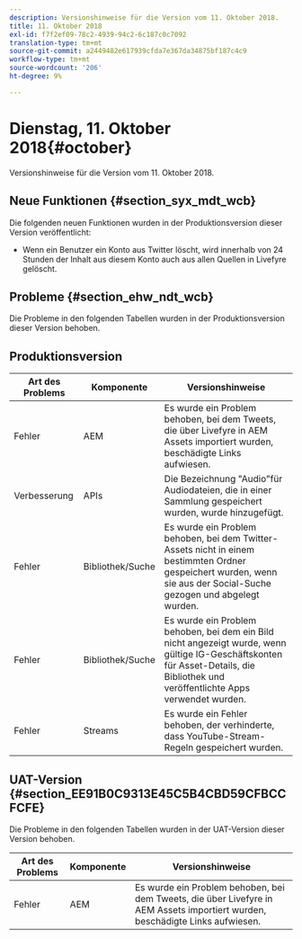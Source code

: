 ```yaml
---
description: Versionshinweise für die Version vom 11. Oktober 2018.
title: 11. Oktober 2018
exl-id: f7f2ef09-78c2-4939-94c2-6c187c0c7092
translation-type: tm+mt
source-git-commit: a2449482e617939cfda7e367da34875bf187c4c9
workflow-type: tm+mt
source-wordcount: '206'
ht-degree: 9%

---
```


# Dienstag, 11. Oktober 2018{#october}

Versionshinweise für die Version vom 11. Oktober 2018.

## Neue Funktionen {#section_syx_mdt_wcb}

Die folgenden neuen Funktionen wurden in der Produktionsversion dieser Version veröffentlicht:

* Wenn ein Benutzer ein Konto aus Twitter löscht, wird innerhalb von 24 Stunden der Inhalt aus diesem Konto auch aus allen Quellen in Livefyre gelöscht.

## Probleme {#section_ehw_ndt_wcb}

Die Probleme in den folgenden Tabellen wurden in der Produktionsversion dieser Version behoben.

## Produktionsversion

| **Art des Problems** | **Komponente** | **Versionshinweise** |
|---|---|---|
| Fehler | AEM | Es wurde ein Problem behoben, bei dem Tweets, die über Livefyre in AEM Assets importiert wurden, beschädigte Links aufwiesen. |
| Verbesserung | APIs | Die Bezeichnung &quot;Audio&quot;für Audiodateien, die in einer Sammlung gespeichert wurden, wurde hinzugefügt. |
| Fehler | Bibliothek/Suche | Es wurde ein Problem behoben, bei dem Twitter-Assets nicht in einem bestimmten Ordner gespeichert wurden, wenn sie aus der Social-Suche gezogen und abgelegt wurden. |
| Fehler | Bibliothek/Suche | Es wurde ein Problem behoben, bei dem ein Bild nicht angezeigt wurde, wenn gültige IG-Geschäftskonten für Asset-Details, die Bibliothek und veröffentlichte Apps verwendet wurden. |
| Fehler | Streams | Es wurde ein Fehler behoben, der verhinderte, dass YouTube-Stream-Regeln gespeichert wurden. |

## UAT-Version {#section_EE91B0C9313E45C5B4CBD59CFBCCFCFE}

Die Probleme in den folgenden Tabellen wurden in der UAT-Version dieser Version behoben.

| **Art des Problems** | **Komponente** | **Versionshinweise** |
|---|---|---|
| Fehler | AEM | Es wurde ein Problem behoben, bei dem Tweets, die über Livefyre in AEM Assets importiert wurden, beschädigte Links aufwiesen. |

